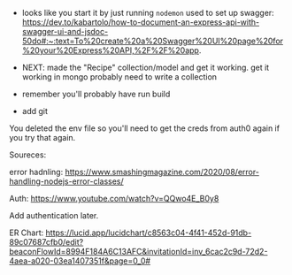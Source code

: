 - looks like you start it by just running `nodemon`
used to set up swagger: https://dev.to/kabartolo/how-to-document-an-express-api-with-swagger-ui-and-jsdoc-50do#:~:text=To%20create%20a%20Swagger%20UI%20page%20for%20your%20Express%20API,%2F%2F%20app.



- NEXT: made the "Recipe" collection/model and get it working. get it working in mongo probably need to write a collection
- remember you'll probably have run build
- add git

You deleted the env file so you'll need to get the creds from auth0 again if you try that again.



Soureces:

error hadnling:
https://www.smashingmagazine.com/2020/08/error-handling-nodejs-error-classes/

Auth: https://www.youtube.com/watch?v=QQwo4E_B0y8



Add authentication later.

ER Chart:
https://lucid.app/lucidchart/c8563c04-4f41-452d-91db-89c07687cfb0/edit?beaconFlowId=8994F184A6C13AFC&invitationId=inv_6cac2c9d-72d2-4aea-a020-03ea1407351f&page=0_0#